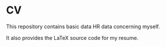 # CV
 This repository contains basic data HR data concerning myself.

 It also provides the LaTeX source code for my resume.
